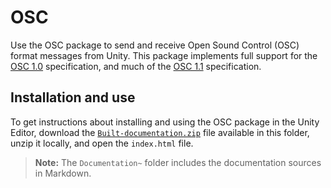 # OSC

Use the OSC package to send and receive Open Sound Control (OSC) format messages from Unity. This package implements full support for the [OSC 1.0](https://opensoundcontrol.stanford.edu/spec-1_0.html) specification, and much of the [OSC 1.1](https://opensoundcontrol.stanford.edu/files/2009-NIME-OSC-1.1.pdf) specification.

## Installation and use

To get instructions about installing and using the OSC package in the Unity Editor, download the [`Built-documentation.zip`](Built-documentation.zip) file available in this folder, unzip it locally, and open the `index.html` file.

>**Note:** The `Documentation~` folder includes the documentation sources in Markdown.
